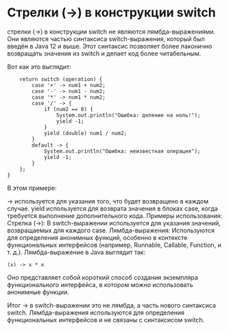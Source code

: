 # Cтрелки (->) в конструкции switch

стрелки (->) в конструкции switch не являются 
лямбда-выражениями. Они являются частью синтаксиса 
switch-выражения, который был введён в Java 12 и 
выше. Этот синтаксис позволяет более лаконично
возвращать значения из switch и делает код более
читабельным.

Вот как это выглядит:
```private static double calc(int num1, int num2, char operation) {
    return switch (operation) {
        case '+' -> num1 + num2;
        case '-' -> num1 - num2;
        case '*' -> num1 * num2;
        case '/' -> {
            if (num2 == 0) {
                System.out.println("Ошибка: деление на ноль!");
                yield -1;
            }
            yield (double) num1 / num2;
        }
        default -> {
            System.out.println("Ошибка: неизвестная операция");
            yield -1;
        }
    };
}
```
В этом примере:

-> используется для указания того, что будет возвращено в каждом случае.
yield используется для возврата значения в блоках case, когда требуется выполнение дополнительного кода.
Примеры использования:
Стрелка (->): В switch-выражении используется для указания значений, возвращаемых для каждого case.
Лямбда-выражения: Используются для определения анонимных функций, особенно в контексте функциональных интерфейсов (например, Runnable, Callable, Function, и т. д.).
Лямбда-выражение в Java выглядит так:

```
(x) -> x * x
```
Оно представляет собой короткий способ создания экземпляра функционального интерфейса, в котором можно использовать анонимные функции.

Итог
-> в switch-выражении это не лямбда, а часть нового синтаксиса switch.
Лямбда-выражения используются для определения функциональных интерфейсов и не связаны с синтаксисом switch.







